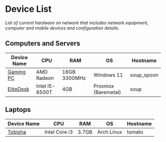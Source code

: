 # Device List

_List of current hardware on network that includes network equipment, computer and mobile devices and configuration details._

## Computers and Servers

| Device Name                       | CPU            | RAM           | OS                  | Hostname   |
| --------------------------------- | -------------- | ------------- | ------------------- | --------   |
| [Gaming PC](zephyrus.md)          | AMD Radeon     | 16GB 3300MHz  | Windows 11          | soup_spoon |
| [EliteDesk](elitedesk-desktop.md) | Intel i5-6500T | 4GB           | Proxmox (Baremetal) | soup       |

## Laptops

| Device Name                       | CPU           | RAM      | OS         | Hostname      |
| --------------------------------- | ------------  | -------- | ---------- | ------------  |
| [Tobisha](no-screen-laptop.md)    | Intel Core i3 | 3.7GB    | Arch Linux | tomato 		|
